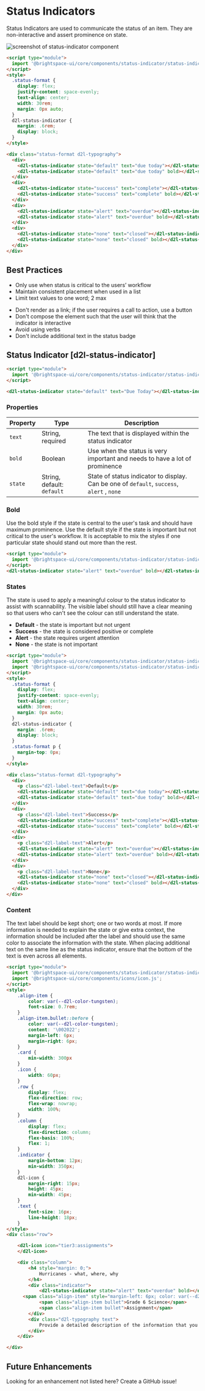 # Status Indicators
Status Indicators are used to communicate the status of an item. They are non-interactive and assert prominence on state.

<!-- docs: start hidden content -->
![screenshot of status-indicator component](./screenshots/default-indicator.png)
<!-- docs: end hidden content -->

<!-- docs: demo -->
```html
<script type="module">
  import '@brightspace-ui/core/components/status-indicator/status-indicator.js';
</script>
<style>
  .status-format {
    display: flex;
    justify-content: space-evenly;
    text-align: center;
    width: 30rem;
    margin: 0px auto;
  }
  d2l-status-indicator {
    margin: .6rem;
    display: block;
  }
</style>

<div class="status-format d2l-typography">
  <div>
    <d2l-status-indicator state="default" text="due today"></d2l-status-indicator>
    <d2l-status-indicator state="default" text="due today" bold></d2l-status-indicator>
  </div>
  <div>
    <d2l-status-indicator state="success" text="complete"></d2l-status-indicator>
    <d2l-status-indicator state="success" text="complete" bold></d2l-status-indicator>
  </div>
  <div>
    <d2l-status-indicator state="alert" text="overdue"></d2l-status-indicator>
    <d2l-status-indicator state="alert" text="overdue" bold></d2l-status-indicator>
  </div>
  <div>
    <d2l-status-indicator state="none" text="closed"></d2l-status-indicator>
    <d2l-status-indicator state="none" text="closed" bold></d2l-status-indicator>
  </div>
</div>
```

## Best Practices
<!-- docs: start best practices -->
<!-- docs: start dos -->
* Only use when status is critical to the users’ workflow
* Maintain consistent placement when used in a list
* Limit text values to one word; 2 max
<!-- docs: end dos -->

<!-- docs: start donts -->
* Don't render as a link; if the user requires a call to action, use a button
* Don't compose the element such that the user will think that the indicator is interactive
* Avoid using verbs
* Don't include additional text in the status badge
<!-- docs: end donts -->
<!-- docs: end best practices -->

## Status Indicator [d2l-status-indicator]

<!-- docs: demo live name:d2l-status-indicator -->
```html
<script type="module">
  import '@brightspace-ui/core/components/status-indicator/status-indicator.js';
</script>

<d2l-status-indicator state="default" text="Due Today"></d2l-status-indicator>
```

<!-- docs: start hidden content -->
### Properties

| Property | Type | Description |
|--|--|--|
| `text` | String, required | The text that is displayed within the status indicator |
| `bold` | Boolean | Use when the status is very important and needs to have a lot of prominence |
| `state` | String, default: `default` | State of status indicator to display. Can be one of  `default`, `success`, `alert` , `none` |
<!-- docs: end hidden content -->

### Bold

Use the bold style if the state is central to the user's task and should have maximum prominence. Use the default style if the state is important but not critical to the user's workflow. It is acceptable to mix the styles if one particular state should stand out more than the rest.

<!-- docs: demo live -->
```html
<script type="module">
  import '@brightspace-ui/core/components/status-indicator/status-indicator.js';
</script>
<d2l-status-indicator state="alert" text="overdue" bold></d2l-status-indicator>
```

### States

The state is used to apply a meaningful colour to the status indicator to assist with scannability. The visible label should still have a clear meaning so that users who can't see the colour can still understand the state.

* **Default** - the state is important but not urgent 
* **Success** - the state is considered positive or complete
* **Alert** - the state requires urgent attention
* **None** - the state is not important

<!-- docs: demo display:block -->
```html
<script type="module">
  import '@brightspace-ui/core/components/status-indicator/status-indicator.js';
  import '@brightspace-ui/core/components/status-indicator/status-indicator.js';
</script>
<style>
  .status-format {
    display: flex;
    justify-content: space-evenly;
    text-align: center;
    width: 30rem;
    margin: 0px auto;
  }
  d2l-status-indicator {
    margin: .6rem;
    display: block;
  }
  .status-format p {
    margin-top: 0px;
  }
</style>

<div class="status-format d2l-typography">
  <div>
    <p class="d2l-label-text">Default</p>
    <d2l-status-indicator state="default" text="due today"></d2l-status-indicator>
    <d2l-status-indicator state="default" text="due today" bold></d2l-status-indicator>
  </div>
  <div>
    <p class="d2l-label-text">Success</p>
    <d2l-status-indicator state="success" text="complete"></d2l-status-indicator>
    <d2l-status-indicator state="success" text="complete" bold></d2l-status-indicator>
  </div>
  <div>
    <p class="d2l-label-text">Alert</p>
    <d2l-status-indicator state="alert" text="overdue"></d2l-status-indicator>
    <d2l-status-indicator state="alert" text="overdue" bold></d2l-status-indicator>
  </div>
  <div>
    <p class="d2l-label-text">None</p>
    <d2l-status-indicator state="none" text="closed"></d2l-status-indicator>
    <d2l-status-indicator state="none" text="closed" bold></d2l-status-indicator>
  </div>
</div>

```

### Content

The text label should be kept short; one or two words at most. If more information is needed to explain the state or give extra context, the information should be included after the label and should use the same color to associate the information with the state. When placing additional text on the same line as the status indicator, ensure that the bottom of the text is even across all elements.

<!-- docs: demo -->
```html
<script type="module">
  import '@brightspace-ui/core/components/status-indicator/status-indicator.js';
  import '@brightspace-ui/core/components/icons/icon.js';
</script>
<style>
	.align-item {
		color: var(--d2l-color-tungsten);
		font-size: 0.7rem;
	}
	.align-item.bullet::before {
		color: var(--d2l-color-tungsten);
		content: '\002022';
		margin-left: 6px;
		margin-right: 6px;
	}
	.card {
		min-width: 300px
	}
	.icon {
		width: 60px;
	}
	.row {
		display: flex;
		flex-direction: row;
		flex-wrap: nowrap;
		width: 100%;
	}
	.column {
		display: flex;
		flex-direction: column;
		flex-basis: 100%;
		flex: 1;
	}
	.indicator {
		margin-bottom: 12px;
		min-width: 350px;
	}
	d2l-icon {
		margin-right: 15px;
		height: 45px;
		min-width: 45px;
	}
	.text {
		font-size: 16px;
		line-height: 18px;
	}
</style>
<div class="row">

	<d2l-icon icon="tier3:assignments">
	</d2l-icon>

	<div class="column">
		<h4 style="margin: 0;">
			Hurricanes - what, where, why
		</h4>
		<div class="indicator">
			<d2l-status-indicator state="alert" text="overdue" bold></d2l-status-indicator>
      <span class="align-item" style="margin-left: 6px; color: var(--d2l-color-cinnabar);">Ends Tomorrow</span>
			<span class="align-item bullet">Grade 6 Science</span>
			<span class="align-item bullet">Assignment</span>
		</div>
		<div class="d2l-typography text">
			Provide a detailed description of the information that you received in our lesson on how hurricanes are formed and where they are most likely to occur.
		</div>
	</div>

</div>
```
<!-- docs: start hidden content -->

## Future Enhancements

Looking for an enhancement not listed here? Create a GitHub issue!
<!-- docs: end hidden content -->
